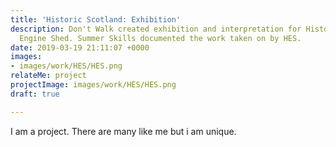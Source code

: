 ```yaml
---
title: 'Historic Scotland: Exhibition'
description: Don't Walk created exhibition and interpretation for Historic Scotland’s
  Engine Shed. Summer Skills documented the work taken on by HES.
date: 2019-03-19 21:11:07 +0000
images:
- images/work/HES/HES.png
relateMe: project
projectImage: images/work/HES/HES.png
draft: true

---
```

I am a project. There are many like me but i am unique.